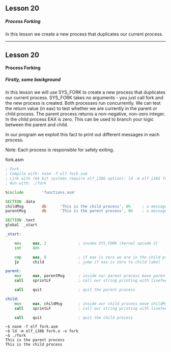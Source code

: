 ## Lesson 20

##### Process Forking

In this lesson we create a new process that duplicates our current process.

---

## Lesson 20

#### Process Forking


##### Firstly, some background

In this lesson we will use SYS_FORK to create a new process that duplicates our current process.  SYS_FORK takes no arguments - you just call fork and the new process is created.  Both processes run concurrently. We can test the return value (in eax) to test whether we are currently in the parent or child process.  The parent process returns a non-negative, non-zero integer.  In the child process EAX is zero.  This can be used to branch your logic between the parent and child.

In our program we exploit this fact to print out different messages in each process.

Note:
Each process is responsible for safely exiting.


fork.asm
```asm
; Fork
; Compile with: nasm -f elf fork.asm
; Link with (64 bit systems require elf_i386 option): ld -m elf_i386 fork.o -o fork
; Run with: ./fork

%include        'functions.asm'

SECTION .data
childMsg        db      'This is the child process', 0h     ; a message string
parentMsg       db      'This is the parent process', 0h    ; a message string

SECTION .text
global  _start

_start:

    mov     eax, 2              ; invoke SYS_FORK (kernel opcode 2)
    int     80h

    cmp     eax, 0              ; if eax is zero we are in the child process
    jz      child               ; jump if eax is zero to child label

parent:
    mov     eax, parentMsg      ; inside our parent process move parentMsg into eax
    call    sprintLF            ; call our string printing with linefeed function

    call    quit                ; quit the parent process

child:
    mov     eax, childMsg       ; inside our child process move childMsg into eax
    call    sprintLF            ; call our string printing with linefeed function

    call    quit                ; quit the child process
```


```
~$ nasm -f elf fork.asm
~$ ld -m elf_i386 fork.o -o fork
~$ ./fork
This is the parent process
This is the child process
```

